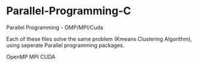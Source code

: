 # Parallel-Programming-C
Parallel Programming - OMP/MPI/Cuda  


Each of these files solve the same problem (Kmeans Clustering Algorithm), using seperate Parallel programming packages. 

OpenMP 
MPI
CUDA 
